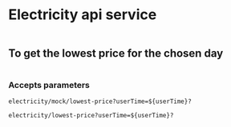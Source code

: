 # Electricity api service 
```

```
## To get the lowest price for the chosen day 
```

```

### Accepts parameters
```
electricity/mock/lowest-price?userTime=${userTime}?

electricity/lowest-price?userTime=${userTime}?
```

####

```

```

#####
